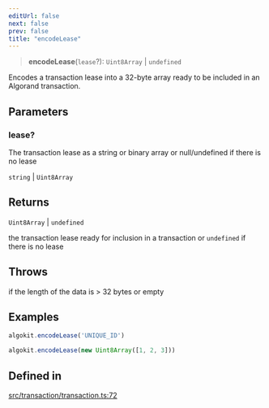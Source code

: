 ```yaml
---
editUrl: false
next: false
prev: false
title: "encodeLease"
---
```


> **encodeLease**(`lease`?): `Uint8Array` \| `undefined`

Encodes a transaction lease into a 32-byte array ready to be included in an Algorand transaction.

## Parameters

### lease?

The transaction lease as a string or binary array or null/undefined if there is no lease

`string` | `Uint8Array`

## Returns

`Uint8Array` \| `undefined`

the transaction lease ready for inclusion in a transaction or `undefined` if there is no lease

## Throws

if the length of the data is > 32 bytes or empty

## Examples

```ts
algokit.encodeLease('UNIQUE_ID')
```

```ts
algokit.encodeLease(new Uint8Array([1, 2, 3]))
```

## Defined in

[src/transaction/transaction.ts:72](https://github.com/algorandfoundation/algokit-utils-ts/blob/87156fe9637eca52c0bc9e840c5804088cb40974/src/transaction/transaction.ts#L72)
